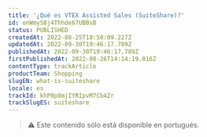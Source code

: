 ```yaml
---
title: '¿Qué es VTEX Assisted Sales (SuiteShare)?'
id: onWmyS8j4Thhde67UBBsB
status: PUBLISHED
createdAt: 2022-08-25T18:50:09.227Z
updatedAt: 2022-09-30T19:46:17.789Z
publishedAt: 2022-09-30T19:46:17.789Z
firstPublishedAt: 2022-08-26T14:14:19.016Z
contentType: trackArticle
productTeam: Shopping
slugEN: what-is-suiteshare
locale: es
trackId: khP0p8mjIYRIpvM7Cb4Zr
trackSlugES: suiteshare
---
```


>⚠️ Este contenido sólo está disponible en portugués.
